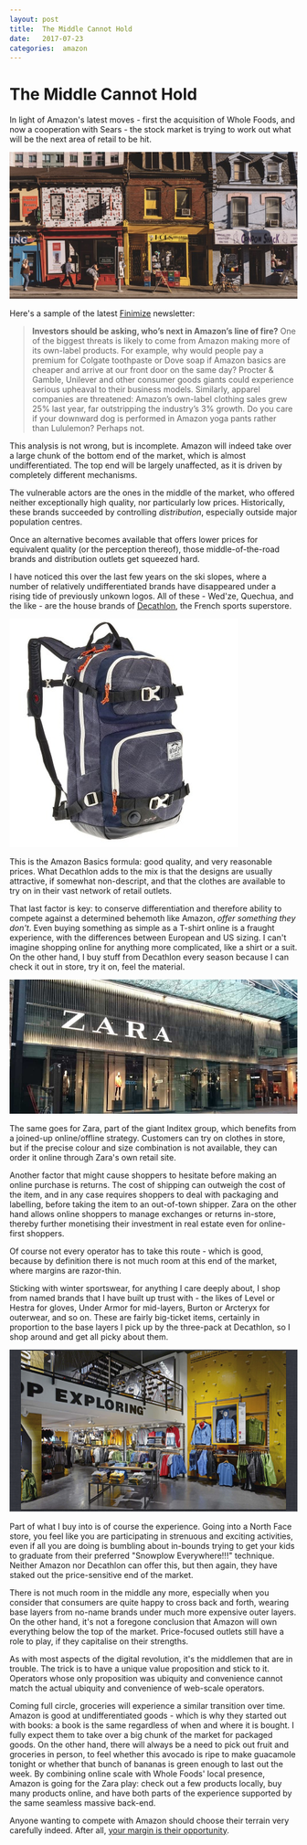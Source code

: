 ```yaml
---
layout: post
title:  The Middle Cannot Hold 
date:   2017-07-23 
categories:  amazon 
---
```


# The Middle Cannot Hold


In light of Amazon's latest moves - first the acquisition of Whole Foods, and now a cooperation with Sears - the stock market is trying to work out what will be the next area of retail to be hit. 

![|800x0](/images/IMG_0943.JPG)

Here's a sample of the latest [Finimize](https://www.finimize.com/) newsletter:

> **Investors should be asking, who’s next in Amazon’s line of fire?**
> One of the biggest threats is likely to come from Amazon making more of its own-label products. For example, why would people pay a premium for Colgate toothpaste or Dove soap if Amazon basics are cheaper and arrive at our front door on the same day? Procter & Gamble, Unilever and other consumer goods giants could experience serious upheaval to their business models. Similarly, apparel companies are threatened: Amazon’s own-label clothing sales grew 25% last year, far outstripping the industry’s 3% growth. Do you care if your downward dog is performed in Amazon yoga pants rather than Lululemon? Perhaps not.

This analysis is not wrong, but is incomplete. Amazon will indeed take over a large chunk of the bottom end of the market, which is almost undifferentiated. The top end will be largely unaffected, as it is driven by completely different mechanisms. 

The vulnerable actors are the ones in the middle of the market, who offered neither exceptionally high quality, nor particularly low prices. Historically, these brands succeeded by controlling *distribution*, especially outside major population centres. 

Once an alternative becomes available that offers lower prices for equivalent quality (or the perception thereof), those middle-of-the-road brands and distribution outlets get squeezed hard. 

I have noticed this over the last few years on the ski slopes, where a number of relatively undifferentiated brands have disappeared under a rising tide of previously unkown logos. All of these - Wed'ze, Quechua, and the like - are the house brands of [Decathlon](http://corporate.decathlon.com/en/), the French sports superstore. 

![|400x0](/images/IMG_0941.JPG)

This is the Amazon Basics formula: good quality, and very reasonable prices. What Decathlon adds to the mix is that the designs are usually attractive, if somewhat non-descript, and that the clothes are available to try on in their vast network of retail outlets. 

That last factor is key: to conserve differentiation and therefore ability to compete against a determined behemoth like Amazon, *offer something they don't*. Even buying something as simple as a T-shirt online is a fraught experience, with the differences between European and US sizing. I can't imagine shopping online for anything more complicated, like a shirt or a suit. On the other hand, I buy stuff from Decathlon every season because I can check it out in store, try it on, feel the material. 

![|980x0](/images/IMG_0944.JPG)

The same goes for Zara, part of the giant Inditex group, which benefits from a joined-up online/offline strategy. Customers can try on clothes in store, but if the precise colour and size combination is not available, they can order it online through Zara's own retail site. 

Another factor that might cause shoppers to hesitate before making an online purchase is returns. The cost of shipping can outweigh the cost of the item, and in any case requires shoppers to deal with packaging and labelling, before taking the item to an out-of-town shipper. Zara on the other hand allows online shoppers to manage exchanges or returns in-store, thereby further monetising their investment in real estate even for online-first shoppers. 

Of course not every operator has to take this route - which is good, because by definition there is not much room at this end of the market, where margins are razor-thin. 

Sticking with winter sportswear, for anything I care deeply about, I shop from named brands that I have built up trust with - the likes of Level or Hestra for gloves, Under Armor for mid-layers, Burton or Arcteryx for outerwear, and so on. These are fairly big-ticket items, certainly in proportion to the base layers I pick up by the three-pack at Decathlon, so I shop around and get all picky about them. 

![|900x0](/images/IMG_0945.PNG)

Part of what I buy into is of course the experience. Going into a North Face store, you feel like you are participating in strenuous and exciting activities, even if all you are doing is bumbling about in-bounds trying to get your kids to graduate from their preferred "Snowplow Everywhere!!!" technique. Neither Amazon nor Decathlon can offer this, but then again, they have staked out the price-sensitive end of the market. 

There is not much room in the middle any more, especially when you consider that consumers are quite happy to cross back and forth, wearing base layers from no-name brands under much more expensive outer layers. On the other hand, it's not a foregone conclusion that Amazon will own everything below the top of the market. Price-focused outlets still have a role to play, if they capitalise on their strengths. 

As with most aspects of the digital revolution, it's the middlemen that are in trouble. The trick is to have a unique value proposition and stick to it. Operators whose only proposition was ubiquity and convenience cannot match the actual ubiquity and convenience of web-scale operators. 

Coming full circle, groceries will experience a similar transition over time. Amazon is good at undifferentiated goods - which is why they started out with books: a book is the same regardless of when and where it is bought. I fully expect them to take over a big chunk of the market for packaged goods. On the other hand, there will always be a need to pick out fruit and groceries in person, to feel whether this avocado is ripe to make guacamole tonight or whether that bunch of bananas is green enough to last out the week. By combining online scale with Whole Foods' local presence, Amazon is going for the Zara play: check out a few products locally, buy many products online, and have both parts of the experience supported by the same seamless massive back-end. 

Anyone wanting to compete with Amazon should choose their terrain very carefully indeed. After all, [your margin is their opportunity](https://www.inc.com/jessica-stillman/7-jeff-bezos-quotes-that-will-make-you-rethink-success.html).

